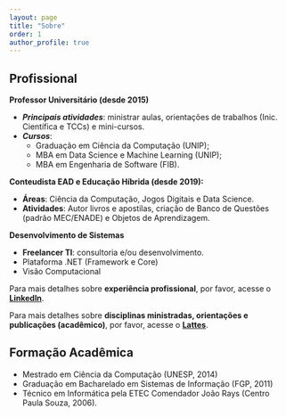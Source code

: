 ```yaml
---
layout: page
title: "Sobre"
order: 1
author_profile: true
---
```


## Profissional

**Professor Universitário (desde 2015)**
* ***Principais atividades***: ministrar aulas, orientações de trabalhos (Inic. Científica e TCCs) e mini-cursos.
* ***Cursos***: 
	* Graduação em Ciência da Computação (UNIP);
	* MBA em Data Science e Machine Learning (UNIP);
	* MBA em Engenharia de Software (FIB).

 **Conteudista EAD e Educação Híbrida (desde 2019):**
 * **Áreas**: Ciência da Computação, Jogos Digitais e Data Science.
 * **Atividades**: Autor livros e apostilas, criação de Banco de Questões (padrão MEC/ENADE) e Objetos de Aprendizagem.
 
 **Desenvolvimento de Sistemas**
* **Freelancer TI**: consultoria e/ou desenvolvimento.
* Plataforma .NET (Framework e Core)
* Visão Computacional


Para mais detalhes sobre **experiência profissional**, por favor, acesse o
<a href="https://www.linkedin.com/in/victorassisrodrigues/" target="_blank">**LinkedIn**</a>.

Para mais detalhes sobre **disciplinas ministradas, orientações e publicações (acadêmico)**, por favor, acesse o <a href="http://lattes.cnpq.br/9980210243718888" target="_blank">**Lattes**</a>.

## Formação Acadêmica

* Mestrado em Ciência da Computação (UNESP, 2014)
* Graduação em Bacharelado em Sistemas de Informação (FGP, 2011)
* Técnico em Informática pela ETEC Comendador João Rays (Centro Paula Souza, 2006).
